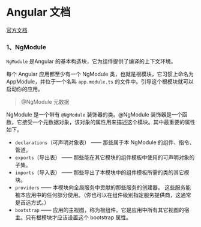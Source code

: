 # Angular 文档
[官方文档](https://www.angular.cn/guide/architecture-modules)

### 1、NgModule
`NgModule` 是Angular 的基本构造块，它为组件提供了编译的上下文环境。

每个 Angular 应用都至少有一个 NgModule 类，也就是根模块，它习惯上命名为 AppModule，并位于一个名叫 `app.module.ts` 的文件中。引导这个根模块就可以启动你的应用。

> @NgModule 元数据

NgModule 是一个带有 `@NgModule` 装饰器的类。@NgModule 装饰器是一个函数，它接受一个元数据对象，该对象的属性用来描述这个模块。其中最重要的属性如下。

+ `declarations`（可声明对象表） —— 那些属于本 NgModule 的组件、指令、管道。
+ `exports`（导出表） —— 那些能在其它模块的组件模板中使用的可声明对象的子集。
+ `imports`（导入表） —— 那些导出了本模块中的组件模板所需的类的其它模块。
+ `providers` —— 本模块向全局服务中贡献的那些服务的创建器。 这些服务能被本应用中的任何部分使用。（你也可以在组件级别指定服务提供商，这通常是首选方式。）
+ `bootstrap` —— 应用的主视图，称为根组件。它是应用中所有其它视图的宿主。只有根模块才应该设置这个 bootstrap 属性。